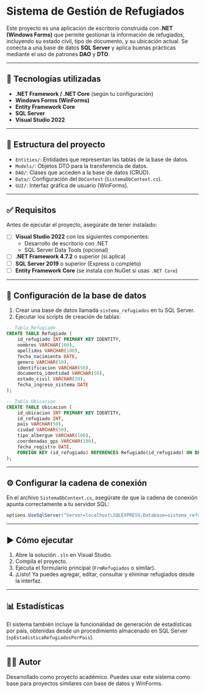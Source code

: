 
# Sistema de Gestión de Refugiados

Este proyecto es una aplicación de escritorio construida con **.NET (Windows Forms)** que permite gestionar la información de refugiados, incluyendo su estado civil, tipo de documento, y su ubicación actual. Se conecta a una base de datos **SQL Server** y aplica buenas prácticas mediante el uso de patrones **DAO** y **DTO**.

---

## 🚀 Tecnologías utilizadas

- **.NET Framework / .NET Core** (según tu configuración)
- **Windows Forms (WinForms)**
- **Entity Framework Core**
- **SQL Server**
- **Visual Studio 2022**

---

## 📁 Estructura del proyecto

- `Entities/`: Entidades que representan las tablas de la base de datos.
- `Models/`: Objetos DTO para la transferencia de datos.
- `DAO/`: Clases que acceden a la base de datos (CRUD).
- `Data/`: Configuración del `DbContext` (`SistemaDbContext.cs`).
- `GUI/`: Interfaz gráfica de usuario (WinForms).

---

## ✅ Requisitos

Antes de ejecutar el proyecto, asegúrate de tener instalado:

- [ ] **Visual Studio 2022** con los siguientes componentes:
  - Desarrollo de escritorio con .NET
  - SQL Server Data Tools (opcional)
- [ ] **.NET Framework 4.7.2** o superior (si aplica)
- [ ] **SQL Server 2019** o superior (Express o completo)
- [ ] **Entity Framework Core** (se instala con NuGet si usas `.NET Core`)

---

## 🧩 Configuración de la base de datos

1. Crear una base de datos llamada `sistema_refugiados` en tu SQL Server.
2. Ejecutar los scripts de creación de tablas:

```sql
-- Tabla Refugiado
CREATE TABLE Refugiado (
    id_refugiado INT PRIMARY KEY IDENTITY,
    nombres VARCHAR(100),
    apellidos VARCHAR(100),
    fecha_nacimiento DATE,
    genero VARCHAR(10),
    identificacion VARCHAR(50),
    documento_identidad VARCHAR(50),
    estado_civil VARCHAR(20),
    fecha_ingreso_sistema DATE
);

-- Tabla Ubicacion
CREATE TABLE Ubicacion (
    id_ubicacion INT PRIMARY KEY IDENTITY,
    id_refugiado INT,
    pais VARCHAR(50),
    ciudad VARCHAR(50),
    tipo_albergue VARCHAR(100),
    coordenadas_gps VARCHAR(100),
    fecha_registro DATE,
    FOREIGN KEY (id_refugiado) REFERENCES Refugiado(id_refugiado) ON DELETE CASCADE
);
```

---

## ⚙️ Configurar la cadena de conexión

En el archivo `SistemaDbContext.cs`, asegúrate de que la cadena de conexión apunta correctamente a tu servidor SQL:

```csharp
options.UseSqlServer("Server=localhost\SQLEXPRESS;Database=sistema_refugiados;Trusted_Connection=True;TrustServerCertificate=True;");
```

---

## ▶️ Cómo ejecutar

1. Abre la solución `.sln` en Visual Studio.
2. Compila el proyecto.
3. Ejecuta el formulario principal (`FrmRefugiados` o similar).
4. ¡Listo! Ya puedes agregar, editar, consultar y eliminar refugiados desde la interfaz.

---

## 📊 Estadísticas

El sistema también incluye la funcionalidad de generación de estadísticas por país, obtenidas desde un procedimiento almacenado en SQL Server (`spEstadisticaRefugiadosPorPais`).

---


## 🧑‍💻 Autor

Desarrollado como proyecto académico. Puedes usar este sistema como base para proyectos similares con base de datos y WinForms.
